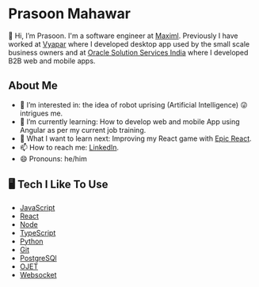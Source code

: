 # Prasoon Mahawar

👋 Hi, I’m Prasoon. I'm a software engineer at [Maximl](https://maximl.com/).
Previously I have worked at [Vyapar](https://vyaparapp.in/) where I developed desktop app used by the small scale business owners and at [Oracle Solution Services India](https://www.oracle.com/in/index.html) where I developed B2B web and mobile apps.

## About Me

- 👀 I’m interested in: the idea of robot uprising (Artificial Intelligence) 😜 intrigues me.
- 🌱 I’m currently learning: How to develop web and mobile App using Angular as per my current job training.
- 🤔 What I want to learn next: Improving my React game with [Epic React](https://epicreact.dev/).
- 📫 How to reach me: [LinkedIn](linkedin.com/in/prasoonmahawar).
- 😄 Pronouns: he/him

## 🖥 Tech I Like To Use

- [JavaScript](#)
- [React](https://reactjs.org/)
- [Node](https://nodejs.org/)
- [TypeScript](https://www.typescriptlang.org/)
- [Python](https://www.python.org/)
- [Git](https://git-scm.com/)
- [PostgreSQl](https://www.postgresql.org/)
- [OJET](https://www.oracle.com/webfolder/technetwork/jet/index.html)
- [Websocket](#)





<!---
prasoonmhwr/prasoonmhwr is a ✨ special ✨ repository because its `README.md` (this file) appears on your GitHub profile.
You can click the Preview link to take a look at your changes.
--->
